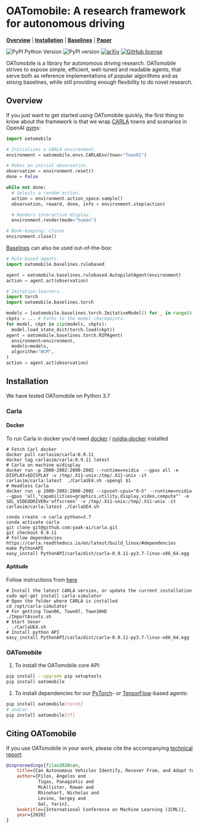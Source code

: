 # OATomobile: A research framework for autonomous driving

  **[Overview](#overview)**
| **[Installation](#installation)**
| **[Baselines]**
| **[Paper]**

![PyPI Python Version](https://img.shields.io/pypi/pyversions/oatomobile)
![PyPI version](https://badge.fury.io/py/oatomobile.svg)
[![arXiv](https://img.shields.io/badge/arXiv-2006.14911-b31b1b.svg)](https://arxiv.org/abs/2006.14911)
[![GitHub license](https://img.shields.io/pypi/l/oatomobile)](./LICENSE)

OATomobile is a library for autonomous driving research.
OATomobile strives to expose simple, efficient, well-tuned and readable agents, that serve both as reference implementations of popular algorithms and as strong baselines, while still providing enough flexibility to do novel research.

## Overview

If you just want to get started using OATomobile quickly, the first thing to know about the framework is that we wrap [CARLA] towns and scenarios in OpenAI [gym]s:

```python
import oatomobile

# Initializes a CARLA environment.
environment = oatomobile.envs.CARLAEnv(town="Town01")

# Makes an initial observation.
observation = environment.reset()
done = False

while not done:
  # Selects a random action.
  action = environment.action_space.sample()
  observation, reward, done, info = environment.step(action)

  # Renders interactive display.
  environment.render(mode="human")

# Book-keeping: closes
environment.close()
```

[Baselines] can also be used out-of-the-box:

```python
# Rule-based agents.
import oatomobile.baselines.rulebased

agent = oatomobile.baselines.rulebased.AutopilotAgent(environment)
action = agent.act(observation)

# Imitation-learners.
import torch
import oatomobile.baselines.torch

models = [oatomobile.baselines.torch.ImitativeModel() for _ in range(4)]
ckpts = ... # Paths to the model checkpoints.
for model, ckpt in zip(models, ckpts):
  model.load_state_dict(torch.load(ckpt))
agent = oatomobile.baselines.torch.RIPAgent(
  environment=environment,
  models=models,
  algorithm="WCM",
)
action = agent.act(observation)
```

## Installation

We have tested OATomobile on Python 3.7

### Carla

#### Docker

To run Carla in docker you'd need [docker](https://docs.nvidia.com/datacenter/cloud-native/container-toolkit/install-guide.html#setting-up-docker) / [nvidia-docker](https://docs.nvidia.com/datacenter/cloud-native/container-toolkit/install-guide.html#docker) installed


```
# Fetch Carl docker
docker pull carlasim/carla:0.9.11
docker tag carlasim/carla:0.9.11 latest
# Carla on machine w/display
docker run -p 2000-2002:2000-2002 --runtime=nvidia  --gpus all -e DISPLAY=$DISPLAY -v /tmp/.X11-unix:/tmp/.X11-unix -it carlasim/carla:latest  ./CarlaUE4.sh -opengl $1
# Headless Carla
docker run -p 2000-2002:2000-2002 --cpuset-cpus="0-5" --runtime=nvidia --gpus 'all,"capabilities=graphics,utility,display,video,compute"' -e SDL_VIDEODRIVER='offscreen' -v /tmp/.X11-unix:/tmp/.X11-unix -it carlasim/carla:latest ./CarlaUE4.sh
```

```
conda create -n carla python=3.7
conda activate carla
git clone git@github.com:yaak-ai/carla.git
git checkout 0.9.11
# Follow dependencies https://carla.readthedocs.io/en/latest/build_linux/#dependencies
make PythonAPI
easy_install PythonAPI/carla/dist/carla-0.9.11-py3.7-linux-x86_64.egg
```

#### Aptitude

Follow instructions from [here](https://carla.readthedocs.io/en/latest/start_quickstart/#a-debian-carla-installation)

```
# Install the latest CARLA version, or update the current installation
sudo apt-get install carla-simulator
# Open the folder where CARLA is installed
cd /opt/carla-simulator
# For getting Town06, Town07, Town10HD
./ImportAssets.sh
# Start Sever
. ./CarlaUE4.sh
# Install python API
easy_install PythonAPI/carla/dist/carla-0.9.11-py3.7-linux-x86_64.egg
```

### OATomobile

1.  To install the OATomobile core API:

```bash
pip install --upgrade pip setuptools
pip install oatomobile
```

1.  To install dependencies for our [PyTorch]- or [TensorFlow]-based agents:

```bash
pip install oatomobile[torch]
# and/or
pip install oatomobile[tf]
```

## Citing OATomobile

If you use OATomobile in your work, please cite the accompanying
[technical report][Paper]:

```bibtex
@inproceedings{filos2020can,
    title={Can Autonomous Vehicles Identify, Recover From, and Adapt to Distribution Shifts?},
    author={Filos, Angelos and
            Tigas, Panagiotis and
            McAllister, Rowan and
            Rhinehart, Nicholas and
            Levine, Sergey and
            Gal, Yarin},
    booktitle={International Conference on Machine Learning (ICML)},
    year={2020}
}
```

[Baselines]: oatomobile/baselines/
[Examples]: examples/
[CARLA]: https://carla.readthedocs.io/
[Paper]: https://arxiv.org/abs/2006.14911
[TensorFlow]: https://tensorflow.org
[PyTorch]: http://pytorch.org
[gym]: https://github.com/openai/gym
